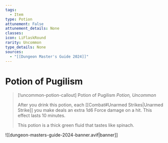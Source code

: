 ```yaml
---
tags:
  - Item
type: Potion
attunement: False
attunement_details: None
classes:
icon: LiFlaskRound
rarity: Uncommon
type_details: None
sources: 
  - "[[Dungeon Master's Guide 2024]]"
---
```

# Potion of Pugilism
>[!uncommon-potion-callout] Potion of Pugilism
>_Potion, Uncommon_
>
>After you drink this potion, each [[Combat#Unarmed Strikes\|Unarmed Strike]] you make deals an extra 1d6 Force damage on a hit. This effect lasts 10 minutes.
>
>This potion is a thick green fluid that tastes like spinach.
>


![[dungeon-masters-guide-2024-banner.avif|banner]]